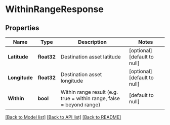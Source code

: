 # WithinRangeResponse

## Properties
Name | Type | Description | Notes
------------ | ------------- | ------------- | -------------
**Latitude** | **float32** | Destination asset latitude | [optional] [default to null]
**Longitude** | **float32** | Destination asset longitude | [optional] [default to null]
**Within** | **bool** | Within range result (e.g. true &#x3D; within range, false &#x3D; beyond range) | [default to null]

[[Back to Model list]](../README.md#documentation-for-models) [[Back to API list]](../README.md#documentation-for-api-endpoints) [[Back to README]](../README.md)


